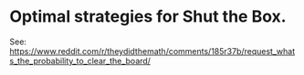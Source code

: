 # Optimal strategies for Shut the Box.
See: https://www.reddit.com/r/theydidthemath/comments/185r37b/request_whats_the_probability_to_clear_the_board/
